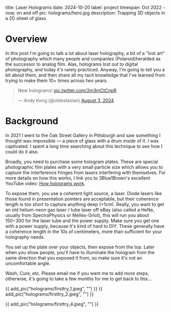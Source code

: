 title: Laser Holograms
date: 2024-10-20
label: project
timespan: Oct 2022 - now, on and off
pic: holograms/hero.jpg
description: Trapping 3D objects in a 2D sheet of glass

# Overview

In this post I'm going to talk a lot about laser holography, a bit of a "lost art" of photography which many people and companies (Polaroid)heralded as the successor to analog film. Alas, holograms lost out to digital photography, and today it's rarely practiced. Anyway, I'm going to tell you a bit about them, and then share all my tacit knowledge that I've learned from trying to make them 10+ times across two years.

<blockquote class="twitter-tweet tw-align-center" data-media-max-width="560"><p lang="en" dir="ltr">New holograms! <a href="https://t.co/2m3mCtCnpR">pic.twitter.com/2m3mCtCnpR</a></p>&mdash; Andy Kong (@oldestasian) <a href="https://twitter.com/oldestasian/status/1819845424364318791?ref_src=twsrc%5Etfw">August 3, 2024</a></blockquote> <script async src="https://platform.twitter.com/widgets.js" charset="utf-8"></script>

# Background

In 2021 I went to the Oak Street Gallery in Pittsburgh and saw something I thought was impossible — a piece of glass with a drum *inside* of it. I was captivated. I spent a long time searching about this technique to see how I could do it also.


Broadly, you need to purchase some hologram plates. These are special photographic film plates with a very small particle size which allows you to capture the interference fringes from lasers interfering with themselves. For more details on how this works, I link you to 3Blue1Brown's excellent YouTube video: [How holograms work](https://www.youtube.com/watch?v=EmKQsSDlaa4).

To expose them, you use a coherent light source, a laser. Diode lasers like those found in presentation pointers are acceptable, but their coherence length is too short to capture anything deep (>1cm). Really, you want to get an old helium-neon gas laser / tube laser off eBay (also called a HeNe, usually from SpectraPhysics or Melles-Griot), this will run you about $150-$300 for the laser tube and the power supply. Make sure you get one with a power supply, because it's kind of hard to DIY. These generally have a coherence length in the 10s of centimeters, more than sufficient for your holography needs. 

You set up the plate over your objects, then expose from the top. Later when you show people, you'll have to illuminate the hologram from the same direction that you exposed it from, so make sure it's not an uncomfortable angle.

Wash, Cure, etc. Please email me if you want me to add more steps, otherwise, it's going to take a few months for me to get back to this... 


{{ add_pic("holograms/firsttry_1.jpeg", "") }}
{{ add_pic("holograms/firsttry_2.jpeg", "") }}

{{ add_pic("holograms/firsttry_4.jpeg", "") }}